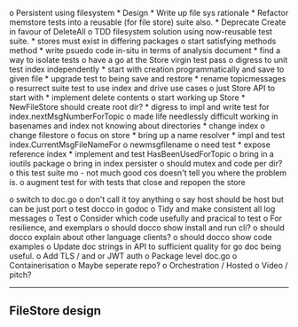 o  Persistent using filesystem
    *  Design
    *  Write up file sys rationale
    *  Refactor memstore tests into a reusable (for file store) suite also.
    *  Deprecate Create in favour of DeleteAll
    o  TDD filesystem solution using now-reusable test suite.
        *  stores must exist in differing packages
        o  start satisfying methods method
            *  write psuedo code in-situ in terms of analysis document
            *  find a way to isolate tests
            o  have a go at the Store virgin test pass
                o  digress to unit test index independently
                    *  start with creation programmatically and save to given
                       file
                    *  upgrade test to being save and restore
                    *  rename topicmessages
                o   resurrect suite test to use index and drive use cases
                    o  just Store API to start with
                        *  implement delete contents
                        o  start working up Store
                            *  NewFileStore should create root dir?
                            *  digress to impl and write test for
                               index.nextMsgNumberForTopic
                            o  made life needlessly difficult working in basenames
                               and index not knowing about directories
                                *  change index
                                o  change filestore
                                    o  focus on store
                                        *  bring up a name resolver
                                        *  impl and test index.CurrentMsgFileNameFor
                                        o  newmsgfilename
                                            o  need test
                                                *  expose reference index
                                                *  implement and test HasBeenUsedForTopic
                                    o  bring in a ioutils package
                                    o  bring in index persister
                    o  should mutex and code per dir?
    o  this test suite mo - not much good cos doesn't tell you where the
               problem is.
    o  augment test for with tests that close and repopen the store



o  switch to doc.go
o  don't call it toy anything
o  say host should be host but can be just port
o  test docco in godoc
o  Tidy and make consistent all log messages
o  Test
    o  Consider which code usefully and pracical to test
    o  For resilience, and exemplars
o  should docco show install and run cli?
o  should docco explain about other language clients?
o  should docco show code examples
o  Update doc strings in API to sufficient quality for go doc being useful.
o  Add TLS / and or JWT auth
o  Package level doc.go
o  Containerisation
    o  Maybe seperate repo?
o  Orchestration / Hosted
o  Video / pitch?

----------------------------------------------------------------
FileStore design
----------------------------------------------------------------
